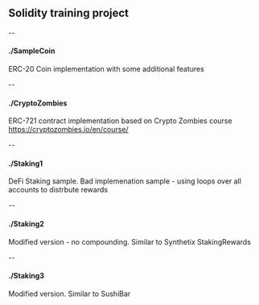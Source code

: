 ## Solidity training project
  
--
#### ./SampleCoin
ERC-20 Coin implementation with some additional features
  
--
#### ./CryptoZombies
ERC-721 contract implementation based on Crypto Zombies course  
https://cryptozombies.io/en/course/
  
--
#### ./Staking1
DeFi Staking sample. Bad implemenation sample - using loops over all accounts to distrbute rewards  
  
--
#### ./Staking2
Modified version - no compounding. Similar to Synthetix StakingRewards  
  
--
#### ./Staking3
Modified version. Similar to SushiBar
